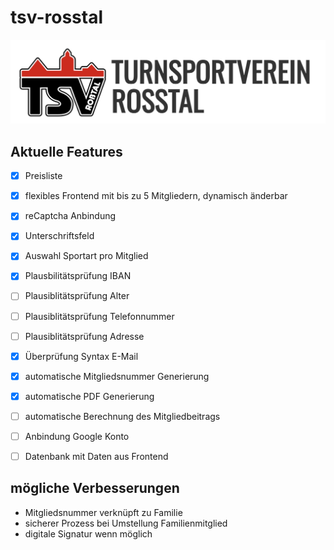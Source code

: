 # tsv-rosstal

![rosstal](/assets_readme/rosstal.png)

## Aktuelle Features 
- [x] Preisliste
- [x] flexibles Frontend mit bis zu 5 Mitgliedern, dynamisch änderbar
- [x] reCaptcha Anbindung
- [x] Unterschriftsfeld
- [x] Auswahl Sportart pro Mitglied
- [x] Plausbilitätsprüfung IBAN
- [ ] Plausiblitätsprüfung Alter
- [ ] Plausiblitätsprüfung Telefonnummer
- [ ] Plausiblitätsprüfung Adresse
- [x] Überprüfung Syntax E-Mail
- [x] automatische Mitgliedsnummer Generierung
- [x] automatische PDF Generierung
- [ ] automatische Berechnung des Mitgliedbeitrags
- [ ] Anbindung Google Konto
- [ ] Datenbank mit Daten aus Frontend


## mögliche Verbesserungen
- Mitgliedsnummer verknüpft zu Familie
- sicherer Prozess bei Umstellung Familienmitglied
- digitale Signatur wenn möglich